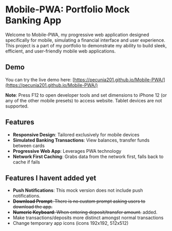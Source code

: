 # Mobile-PWA: Portfolio Mock Banking App

Welcome to Mobile-PWA, my progressive web application designed specifically for mobile, simulating a financial interface and user experience. This project is a part of my portfolio to demonstrate my ability to build sleek, efficient, and user-friendly mobile web applications.

## Demo

You can try the live demo here: [https://pecunia201.github.io/Mobile-PWA/](https://pecunia201.github.io/Mobile-PWA/)

**Note**: Press F12 to open developer tools and set dimensions to iPhone 12 (or any of the other mobile presets) to access website. Tablet devices are not supported.

## Features

- **Responsive Design**: Tailored exclusively for mobile devices
- **Simulated Banking Transactions**: View balances, transfer funds between cards
- **Progressive Web App**: Leverages PWA technology
- **Network First Caching**: Grabs data from the network first, falls back to cache if fails

## Features I havent added yet

- **Push Notifications**: This mock version does not include push notifications.
- ~~**Download Prompt**: There is no custom prompt asking users to download the app.~~
- ~~**Numeric Keyboard**: When entering deposit/transfer amount.~~ added.
- Make transactions/deposits more distinct amongst normal transactions
- Change temporary app icons (icons 192x192, 512x512)
